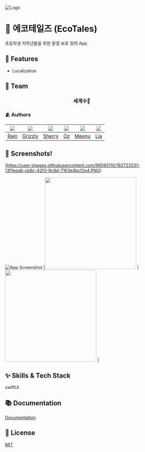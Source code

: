 ![Logo](https://user-images.githubusercontent.com/96565110/192723782-8d139eea-13de-446f-a42f-ed11d725f4e5.PNG)

# 📱 에코테일즈 (EcoTales)

초등학생 저학년들을 위한 환경 보호 장려 App

## 📌 Features

- Localization

## 👥 Team

<div align="center">

### 세계수🌲

</div>

### 🫂 Authors

|<img src="https://github.com/eunbkang.png">|<img src="https://github.com/Lim-YongKwan.png">|<img src="https://github.com/yeahaluu.png">|<img src="https://github.com/glitterer.png">|<img src="https://github.com/taek0622.png">|<img src="https://github.com/Lia316.png">|
|:-:|:-:|:-:|:-:|:-:|:-:|
|[Rain](https://github.com/eunbkang)|[Grizzly](https://github.com/Lim-YongKwan)|[Sherry](https://github.com/yeahaluu)|[Oz](https://github.com/glitterer)|[Meenu](https://github.com/taek0622)|[Lia](https://github.com/Lia316)|


## 🌃 Screenshots!
(https://user-images.githubusercontent.com/96565110/192723231-13f1eea6-cb9c-42f3-9c8d-7163e4bcf2e4.PNG)


![App Screenshot](https://user-images.githubusercontent.com/96565110/192723782-8d139eea-13de-446f-a42f-ed11d725f4e5.PNG)
|<img height="300" src="https://user-images.githubusercontent.com/96565110/192723902-29ce7fec-a797-4772-9c0f-039e7ddfeacf.PNG">      |   <img height="300" src="https://user-images.githubusercontent.com/96565110/192724623-b77f46e9-a12d-4078-acef-a200e3aa2d31.PNG">    |




## ✨ Skills & Tech Stack
swiftUI

## 📚 Documentation

[Documentation](https://linktodocumentation)


## :lock_with_ink_pen: License

[MIT](https://choosealicense.com/licenses/mit/)
